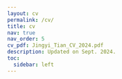 ```yaml
---
layout: cv
permalink: /cv/
title: cv
nav: true
nav_order: 5
cv_pdf: Jingyi_Tian_CV_2024.pdf
description: Updated on Sept. 2024.
toc:
  sidebar: left
---
```

